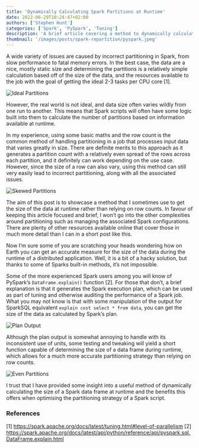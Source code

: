 ```yaml
---
title: 'Dynamically Calculating Spark Partitions at Runtime'
date: 2022-06-29T10:24:47+02:00
authors: ['Stephen Hunt']
categories: ['Spark', 'PySpark', 'Tuning']
description: 'A brief article covering a method to dynamically calculate the ideal number of Spark partitions at runtime'
thumbnail: '/images/posts/spark-repartition/pyspark.jpeg'
---
```


A wide variety of issues are caused by incorrect partitioning in Spark, from slow performance to fatal memory errors. In the best case, the data are a nice, mostly static size and determining the partitions is a relatively simple calculation based off of the size of the data, and the resources available to the job with the goal of getting the ideal 2-3 tasks per CPU core [1].

![Ideal Partitions](/images/posts/spark-repartition/ideal-partitioning.png)

However, the real world is not ideal, and data size often varies wildly from one run to another. This means that Spark scripts will often have some logic built into them to calculate the number of partitions based on information available at runtime.

In my experience, using some basic maths and the row count is the common method of handling partitioning in a job that processes input data that varies greatly in size. There are definite merits to this approach as it generates a partition count with a relatively even spread of the rows across each partition, and it definitely can work depending on the use case. However, since the size of a row can also vary, using this method can still very easily lead to incorrect partitioning, along with all the associated issues.

![Skewed Partitions](/images/posts/spark-repartition/skewed.png)

The aim of this post is to showcase a method that I sometimes use to get the size of the data at runtime rather than relying on row counts. In favour of keeping this article focused and brief, I won’t go into the other complexities around partitioning such as managing the associated Spark configurations. There are plenty of other resources available online that cover those in much more detail than I can in a short post like this.

Now I’m sure some of you are scratching your heads wondering how on Earth you can get an accurate measure for the size of the data during the runtime of a distributed application. Well, it is a bit of a hacky solution, but thanks to some of Sparks built-in methods, it’s not impossible.

Some of the more experienced Spark users among you will know of PySpark’s `DataFrame.explain()` function [2]. For those that don’t, a brief explanation is that it generates the Spark execution plan, which can be used as part of tuning and otherwise auditing the performance of a Spark job.
What you may not know is that with some manipulation of the output for SparkSQL equivalent `explain cost select * from data`, you can get the size of the data as calculated by Spark’s plan.

![Plan Output](/images/posts/spark-repartition/spark-plan.png)

Although the plan output is somewhat annoying to handle with its inconsistent use of units, some testing and tweaking will yield a short function capable of determining the size of a data frame during runtime, which allows for a much more accurate partitioning strategy than relying on row counts.

![Even Partitions](/images/posts/spark-repartition/size-changes.png)

I trust that I have provided some insight into a useful method of dynamically calculating the size of a Spark data frame at runtime and the benefits this offers when optimising the partitioning strategy of a Spark script.

### References

[1] https://spark.apache.org/docs/latest/tuning.html#level-of-parallelism
[2] https://spark.apache.org/docs/latest/api/python/reference/api/pyspark.sql.DataFrame.explain.html
